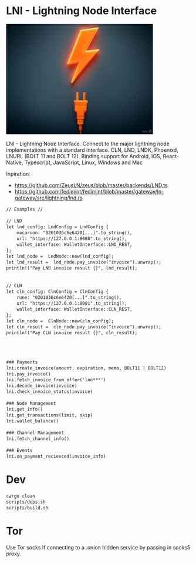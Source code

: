 LNI - Lightning Node Interface
==============================

<img src="./assets/logo.jpg" alt="logo" style="max-height: 300px;">

LNI - Lightning Node Interface. Connect to the major lightning node implementations with a standard interface. CLN, LND, LNDK, Phoenixd, LNURL (BOLT 11 and BOLT 12). Binding support for Android, IOS, React-Native, Typescript, JavaScript, Linux, Windows and Mac


Inpiration:
- https://github.com/ZeusLN/zeus/blob/master/backends/LND.ts
- https://github.com/fedimint/fedimint/blob/master/gateway/ln-gateway/src/lightning/lnd.rs

```
// Examples //

// LND
let lnd_config: LndConfig = LndConfig {
    macaroon: "0201036c6e6420[...]".to_string(),
    url: "https://127.0.0.1:8080".to_string(),
    wallet_interface: WalletInterface::LND_REST,
};
let lnd_node =  LndNode::new(lnd_config);
let lnd_result =  lnd_node.pay_invoice("invoice").unwrap();
println!("Pay LND invoice result {}", lnd_result);


// CLN
let cln_config: ClnConfig = ClnConfig {
    rune: "0201036c6e6420[...]".to_string(),
    url: "https://127.0.0.1:8081".to_string(),
    wallet_interface: WalletInterface::CLN_REST,
};
let cln_node =  ClnNode::new(cln_config);
let cln_result =  cln_node.pay_invoice("invoice").unwrap();
println!("Pay CLN invoice result {}", cln_result);




### Payments
lni.create_invoice(amount, expiration, memo, BOLT11 | BOLT12)
lni.pay_invoice()
lni.fetch_invoice_from_offer('lno***')
lni.decode_invoice(invoice)
lni.check_invoice_status(invoice)

### Node Management
lni.get_info()
lni.get_transactions(limit, skip)
lni.wallet_balance()

### Channel Management
lni.fetch_channel_info()

### Events
lni.on_payment_recievced(invoice_info)

```

Dev
====
```
cargo clean
scripts/deps.sh
scripts/build.sh
```

Tor
===
Use Tor socks if connecting to a .onion hidden service by passing in socks5 proxy.